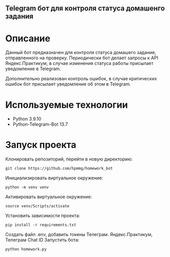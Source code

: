 ## Telegram бот для контроля статуса домашенго задания

# Описание

Данный бот предназначен для контроля статуса домашего задания, отправленного на проверку. Периодически бот делает запросы к API Яндекс.Практикум, в случае изменения статуса работы присылает уведомление в Telegram. 

Дополнительно реализован контроль ошибок, в случае критических ошибок бот присылает уведомление об этом в Telegram.

# Используемые технологии
- Python 3.9.10
- Python-Telegram-Bot 13.7

# Запуск проекта
Клонировать репозиторий, перейти в новую директорию:
```
git clone https://github.com/hpmmg/homework_bot
```
Инициализировать виртуальное окружение:
```
python -m venv venv
```
Активировать виртуальное окружение:
```
source venv/Scripts/activate
```
Установить зависимости проекта:
```
pip install -r requirements.txt
```
Создать файл .env, добавить токены Телеграм. Яндекс.Практикум, Телеграм Chat ID
Запустить бота:
```
python homework.py
```